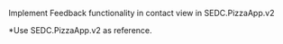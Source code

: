 Implement Feedback functionality in contact view in SEDC.PizzaApp.v2

*Use SEDC.PizzaApp.v2 as reference.